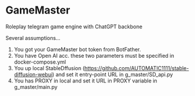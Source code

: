 # GameMaster
Roleplay telegram game engine with ChatGPT backbone

Several assumptions...
1. You got your GameMaster bot token from BotFather.
2. You have Open AI acc. these two parameters must be specified in docker-compose.yml
3. You up local StableDffusion (https://github.com/AUTOMATIC1111/stable-diffusion-webui) and set it entry-point URL in g_master/SD_api.py
4. You has PROXY in local and set it URL in PROXY variable in g_master/main.py
